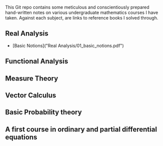 This Git repo contains some meticulous and conscientiously prepared hand-written notes on various undergraduate mathematics courses I have taken. Against each subject, are links to reference books I solved through.

## Real Analysis

* [Basic Notions]("Real Analysis/01_basic_notions.pdf")

## Functional Analysis
## Measure Theory
## Vector Calculus
## Basic Probability theory
## A first course in ordinary and partial differential equations
